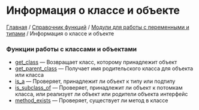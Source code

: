 # Информация о классе и объекте

[Главная](../../../README.md) / [Справочник функций](../../funcref.md) /
[Модули для работы с переменными и типами](../vartype.md) / Информация о классе и объекте

### Функции работы с классами и объектами

-   [get_class](./class/get_class.md) &mdash; Возвращает класс, которому принадлежит объект
-   [get_parent_class](./class/get_parent_class.md) &mdash; Получает имя родительского класса для
    объекта или класса
-   [is_a](./class/is_a.md) &mdash; Проверяет, принадлежит ли объект к типу или подтипу
-   [is_subclass_of](./class/is_subclass_of.md) &mdash; Проверяет, принадлежит ли объект к потомкам
    класса, или реализует ли объект или родители объекта интерфейс
-   [method_exists](./class/method_exists.md) &mdash; Проверяет, существует ли метод в классе
